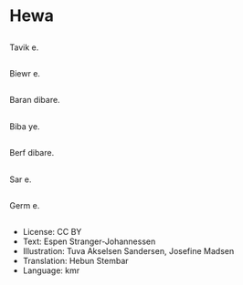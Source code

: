 # Hewa

##
Tavik e.

##
Biewr e.

##
Baran dibare.

##
Biba ye.

##
Berf dibare.

##
Sar e.

##
Germ e.

##
* License: CC BY
* Text: Espen Stranger-Johannessen
* Illustration: Tuva Akselsen Sandersen, Josefine Madsen
* Translation: Hebun Stembar
* Language: kmr
